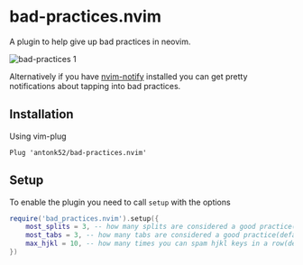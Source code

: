 # bad-practices.nvim

A plugin to help give up bad practices in neovim.

![bad-practices 1](https://user-images.githubusercontent.com/18750590/122595373-fc79ca80-d085-11eb-82fa-df1e3774dedd.gif)

Alternatively if you have [nvim-notify](https://github.com/rcarriga/nvim-notify) installed you can get pretty notifications about tapping into bad practices.

## Installation

Using vim-plug

```vim
Plug 'antonk52/bad-practices.nvim'
```

## Setup

To enable the plugin you need to call `setup` with the options

```lua
require('bad_practices.nvim').setup({
    most_splits = 3, -- how many splits are considered a good practice(default: 3)
    most_tabs = 3, -- how many tabs are considered a good practice(default: 3)
    max_hjkl = 10, -- how many times you can spam hjkl keys in a row(default: 10)
})
```
